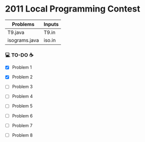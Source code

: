 # 2011 Local Programming Contest 

Problems | Inputs
-------- | ------
T9.java | T9.in
isograms.java | iso.in

### :computer: TO-DO :coffee:
- [x] Problem 1
- [x] Problem 2
- [ ] Problem 3
- [ ] Problem 4
- [ ] Problem 5
- [ ] Problem 6
- [ ] Problem 7
- [ ] Problem 8

